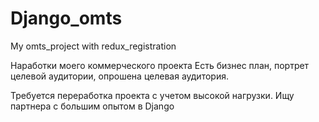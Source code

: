 # Django_omts
My omts_project with redux_registration

Наработки моего коммерческого проекта
Есть бизнес план, портрет целевой аудитории, опрошена целевая аудитория.

Требуется переработка проекта с учетом высокой нагрузки.
Ищу партнера с большим опытом в Django
